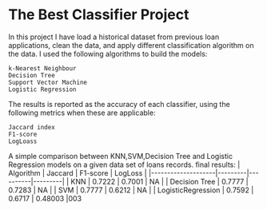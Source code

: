 # The Best Classifier Project



In this project I have load a historical dataset from previous loan applications, clean the data, and apply different classification algorithm on the data. I used the following algorithms to build the models:

    k-Nearest Neighbour
    Decision Tree
    Support Vector Machine
    Logistic Regression

The results is reported as the accuracy of each classifier, using the following metrics when these are applicable:

    Jaccard index
    F1-score
    LogLoass

A simple comparison between KNN,SVM,Decision Tree and Logistic Regression models on a given data set of loans records. final results:
| Algorithm          | Jaccard | F1-score | LogLoss |
|--------------------|---------|----------|---------|
| KNN                | 0.7222  | 0.7001   | NA      |
| Decision Tree      | 0.7777  | 0.7283   | NA      |
| SVM                | 0.7777  | 0.6212	  | NA      |
| LogisticRegression | 0.7592  | 0.6717   | 0.48003 |003


